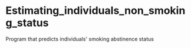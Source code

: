 # Estimating_individuals_non_smoking_status
Program that predicts individuals' smoking abstinence status
